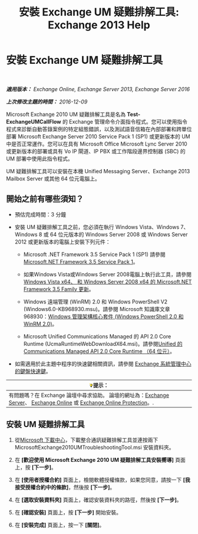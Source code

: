 ﻿---
title: '安裝 Exchange UM 疑難排解工具: Exchange 2013 Help'
TOCTitle: 安裝 Exchange UM 疑難排解工具
ms:assetid: 84223af0-a717-49ee-add6-86313bb30d17
ms:mtpsurl: https://technet.microsoft.com/zh-tw/library/Ff844714(v=EXCHG.150)
ms:contentKeyID: 56271550
ms.date: 05/21/2018
mtps_version: v=EXCHG.150
ms.translationtype: MT
---

# 安裝 Exchange UM 疑難排解工具

 

_**適用版本：** Exchange Online, Exchange Server 2013, Exchange Server 2016_

_**上次修改主題的時間：** 2016-12-09_

Microsoft Exchange 2010 UM 疑難排解工具是名為 **Test-ExchangeUMCallFlow** 的 Exchange 管理命令介面指令程式。您可以使用指令程式來診斷自動答錄案例的特定組態錯誤，以及測試語音信箱在內部部署和跨單位部署 Microsoft Exchange Server 2010 Service Pack 1 (SP1) 或更新版本的 UM 中是否正常運作。您可以在具有 Microsoft Office Microsoft Lync Server 2010 或更新版本的部署或具有 Vo IP 閘道、IP PBX 或工作階段邊界控制器 (SBC) 的 UM 部署中使用此指令程式。

UM 疑難排解工具可以安裝在本機 Unified Messaging Server、Exchange 2013 Mailbox Server 或其他 64 位元電腦上。

## 開始之前有哪些須知？

  - 預估完成時間：3 分鐘

  - 安裝 UM 疑難排解工具之前，您必須在執行 Windows Vista、Windows 7、Windows 8 或 64 位元版本的 Windows Server 2008 或 Windows Server 2012 或更新版本的電腦上安裝下列元件：
    
      - Microsoft .NET Framework 3.5 Service Pack 1 (SP1) 請參閱[Microsoft.NET Framework 3.5 Service Pack 1](https://go.microsoft.com/fwlink/p/?linkid=152380)。
    
      - 如果Windows Vista或Windows Server 2008電腦上執行此工具，請參閱[Windows Vista x64、 和 Windows Server 2008 x64 的 Microsoft.NET Framework 3.5 Family 更新](https://go.microsoft.com/fwlink/p/?linkid=178998)。
    
      - Windows 遠端管理 (WinRM) 2.0 和 Windows PowerShell V2 (Windows6.0-KB968930.msu)。請參閱 Microsoft 知識庫文章 968930：[Windows 管理架構核心套件 (Windows PowerShell 2.0 和 WinRM 2.0)](http://go.microsoft.com/fwlink/p/?linkid=3052%26kbid=968930)。
    
      - Microsoft Unified Communications Managed 的 API 2.0 Core Runtime (UcmaRuntimeWebDownloadX64.msi)。請參閱[Unified 的 Communications Managed API 2.0 Core Runtime （64 位元）](https://go.microsoft.com/fwlink/p/?linkid=198175)。

  - 如需適用於此主題中程序的快速鍵相關資訊，請參閱 [Exchange 系統管理中心的鍵盤快速鍵](keyboard-shortcuts-in-the-exchange-admin-center-exchange-online-protection-help.md)。

<table>
<thead>
<tr class="header">
<th><img src="images/Bb124558.tip(EXCHG.150).gif" title="提示" alt="提示" />提示：</th>
</tr>
</thead>
<tbody>
<tr class="odd">
<td>有問題嗎？在 Exchange 論壇中尋求協助。 論壇的網址為：<a href="https://go.microsoft.com/fwlink/p/?linkid=60612">Exchange Server</a>、 <a href="https://go.microsoft.com/fwlink/p/?linkid=267542">Exchange Online</a> 或 <a href="https://go.microsoft.com/fwlink/p/?linkid=285351">Exchange Online Protection</a>。.</td>
</tr>
</tbody>
</table>


## 安裝 UM 疑難排解工具

1.  從[Microsoft 下載中心](https://go.microsoft.com/fwlink/p/?linkid=182625)，下載整合通訊疑難排解工具並連按兩下 MicrosoftExchange2010UMTroubleshootingTool.msi 安裝資料夾。

2.  在 **\[歡迎使用 Microsoft Exchange 2010 UM 疑難排解工具安裝嚮導\]** 頁面上，按 **\[下一步\]**。

3.  在 **\[使用者授權合約\]** 頁面上，檢閱軟體授權條款，如果您同意，請按一下 **\[我接受授權合約中的條款\]**，然後按 **\[下一步\]**。

4.  在 **\[選取安裝資料夾\]** 頁面上，確認安裝資料夾的路徑，然後按 **\[下一步\]**。

5.  在 **\[確認安裝\]** 頁面上，按 **\[下一步\]** 開始安裝。

6.  在 **\[安裝完成\]** 頁面上，按一下 **\[關閉\]**。

